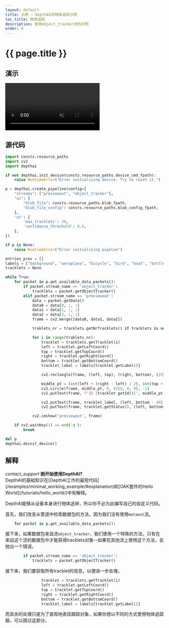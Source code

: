 ```yaml
---
layout: default
title: 示例 - DepthAI的物体追踪示例
toc_title: 物体追踪
description: 使用object_tracker流的示例 
order: 4
---
```

# {{ page.title }}

## 演示

<video muted autoplay controls>
    <source src="/images/samples/tracking.mp4" type="video/mp4">
</video>

## 源代码

```python
import consts.resource_paths
import cv2
import depthai

if not depthai.init_device(consts.resource_paths.device_cmd_fpath):
    raise RuntimeError("Error initializing device. Try to reset it.")

p = depthai.create_pipeline(config={
    "streams": ["previewout", "object_tracker"],
    "ai": {
        "blob_file": consts.resource_paths.blob_fpath,
        "blob_file_config": consts.resource_paths.blob_config_fpath,
    },
    'ot': {
        'max_tracklets': 20,
        'confidence_threshold': 0.5,
    },
})

if p is None:
    raise RuntimeError("Error initializing pipelne")

entries_prev = []
labels = ["background", "aeroplane", "bicycle", "bird", "boat", "bottle", "bus", "car", "cat", "chair", "cow", "diningtable", "dog", "horse", "motorbike", "person", "pottedplant", "sheep", "sofa", "train", "tvmonitor"]
tracklets = None

while True:
    for packet in p.get_available_data_packets():
        if packet.stream_name == 'object_tracker':
            tracklets = packet.getObjectTracker()
        elif packet.stream_name == 'previewout':
            data = packet.getData()
            data0 = data[0, :, :]
            data1 = data[1, :, :]
            data2 = data[2, :, :]
            frame = cv2.merge([data0, data1, data2])

            traklets_nr = tracklets.getNrTracklets() if tracklets is not None else 0

            for i in range(traklets_nr):
                tracklet = tracklets.getTracklet(i)
                left = tracklet.getLeftCoord()
                top = tracklet.getTopCoord()
                right = tracklet.getRightCoord()
                bottom = tracklet.getBottomCoord()
                tracklet_label = labels[tracklet.getLabel()]

                cv2.rectangle(frame, (left, top), (right, bottom), (255, 0, 0))

                middle_pt = (int(left + (right - left) / 2), int(top + (bottom - top) / 2))
                cv2.circle(frame, middle_pt, 0, (255, 0, 0), -1)
                cv2.putText(frame, f"ID {tracklet.getId()}", middle_pt, cv2.FONT_HERSHEY_SIMPLEX, 0.5, (255, 0, 0), 2)

                cv2.putText(frame, tracklet_label, (left, bottom - 40), cv2.FONT_HERSHEY_SIMPLEX, 0.5, (255, 0, 0), 2)
                cv2.putText(frame, tracklet.getStatus(), (left, bottom - 20), cv2.FONT_HERSHEY_SIMPLEX, 0.5, (255, 0, 0), 2)

            cv2.imshow('previewout', frame)

    if cv2.waitKey(1) == ord('q'):
        break

del p
depthai.deinit_device()
```

## 解释
<div class="alert alert-primary" role="alert">
<i class="material-icons info">
contact_support
</i>
  <strong>刚开始使用DepthAI?</strong><br/>
  <span class="small">DepthAI的基础知识在[DepthAI工作的最短代码](/examples/minimal_working_example/#explanation)和[OAK套件的Hello World](/tutorials/hello_world/)中有解释。</span>
</div>

DepthAI能够从设备本身进行物体追钟，所以你不必为此编写自己的自定义代码。

首先，我们改变从管道中检索数据包的方法，因为我们没有使用`metaout`流。

```python
    for packet in p.get_available_data_packets():
```

接下来，如果数据包来自流`object_tracker`，我们使用一个特殊的方法，只有在来自这个流的数据包中才能获得tracklets对象--如果在其他流上使用这个方法，会抛出一个错误。

```python
        if packet.stream_name == 'object_tracker':
            tracklets = packet.getObjectTracker()
``` 

接下来，我们要获取所有tracklet的信息，以便进一步处理。

```python
                tracklet = tracklets.getTracklet(i)
                left = tracklet.getLeftCoord()
                top = tracklet.getTopCoord()
                right = tracklet.getRightCoord()
                bottom = tracklet.getBottomCoord()
                tracklet_label = labels[tracklet.getLabel()]
```

而其余的处理只是为了直观地表现跟踪对象，如果你想以不同的方式使用物体追踪器，可以跳过这部分。
